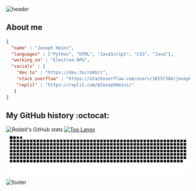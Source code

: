 ![header](https://capsule-render.vercel.app/api?type=waving&text=Hi!&color=0:0099ff,100:009999&desc=Welcome%20to%20my%20profile!&descAlignY=85&fontColor=FFFFFF)

## About me
```json
{
  "name" : "Joseph Heinz",
  "languages" : ["Python", "HTML", "JavaScript", "CSS", "Java"],
  "working_on" : "Electron RPG",
  "socials" : {
    "dev.to" : "https://dev.to/robbit",
    "stack_overflow" : "https://stackoverflow.com/users/18557366/joseph-heinz",
    "replit" : "https://replit.com/@JosephHeinz/"
   }
}
```

## My GitHub history :octocat:
![Robbit's GitHub stats](https://github-readme-stats.vercel.app/api?username=Robbit2&theme=github_dark&show_icons=true&hide=contribs) [![Top Langs](https://github-readme-stats.vercel.app/api/top-langs/?username=Robbit2&layout=compact&theme=github_dark)](https://github.com/anuraghazra/github-readme-stats)
![Snake animation](https://github.com/Robbit2/Robbit2/blob/output/github-contribution-grid-snake.svg)

![footer](https://capsule-render.vercel.app/api?type=waving&color=0:009999,100:0099ff&fontColor=FFFFFF&section=footer&reversal=true)
